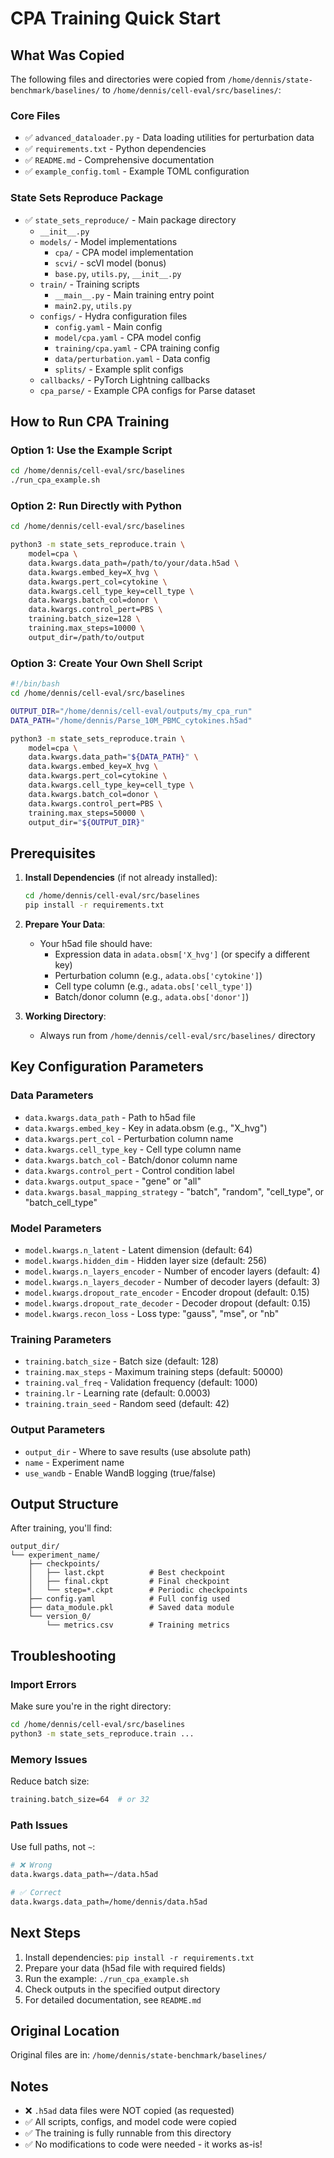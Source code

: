 # CPA Training Quick Start

## What Was Copied

The following files and directories were copied from `/home/dennis/state-benchmark/baselines/` to `/home/dennis/cell-eval/src/baselines/`:

### Core Files
- ✅ `advanced_dataloader.py` - Data loading utilities for perturbation data
- ✅ `requirements.txt` - Python dependencies
- ✅ `README.md` - Comprehensive documentation
- ✅ `example_config.toml` - Example TOML configuration

### State Sets Reproduce Package
- ✅ `state_sets_reproduce/` - Main package directory
  - `__init__.py`
  - `models/` - Model implementations
    - `cpa/` - CPA model implementation
    - `scvi/` - scVI model (bonus)
    - `base.py`, `utils.py`, `__init__.py`
  - `train/` - Training scripts
    - `__main__.py` - Main training entry point
    - `main2.py`, `utils.py`
  - `configs/` - Hydra configuration files
    - `config.yaml` - Main config
    - `model/cpa.yaml` - CPA model config
    - `training/cpa.yaml` - CPA training config
    - `data/perturbation.yaml` - Data config
    - `splits/` - Example split configs
  - `callbacks/` - PyTorch Lightning callbacks
  - `cpa_parse/` - Example CPA configs for Parse dataset

## How to Run CPA Training

### Option 1: Use the Example Script

```bash
cd /home/dennis/cell-eval/src/baselines
./run_cpa_example.sh
```

### Option 2: Run Directly with Python

```bash
cd /home/dennis/cell-eval/src/baselines

python3 -m state_sets_reproduce.train \
    model=cpa \
    data.kwargs.data_path=/path/to/your/data.h5ad \
    data.kwargs.embed_key=X_hvg \
    data.kwargs.pert_col=cytokine \
    data.kwargs.cell_type_key=cell_type \
    data.kwargs.batch_col=donor \
    data.kwargs.control_pert=PBS \
    training.batch_size=128 \
    training.max_steps=10000 \
    output_dir=/path/to/output
```

### Option 3: Create Your Own Shell Script

```bash
#!/bin/bash
cd /home/dennis/cell-eval/src/baselines

OUTPUT_DIR="/home/dennis/cell-eval/outputs/my_cpa_run"
DATA_PATH="/home/dennis/Parse_10M_PBMC_cytokines.h5ad"

python3 -m state_sets_reproduce.train \
    model=cpa \
    data.kwargs.data_path="${DATA_PATH}" \
    data.kwargs.embed_key=X_hvg \
    data.kwargs.pert_col=cytokine \
    data.kwargs.cell_type_key=cell_type \
    data.kwargs.batch_col=donor \
    data.kwargs.control_pert=PBS \
    training.max_steps=50000 \
    output_dir="${OUTPUT_DIR}"
```

## Prerequisites

1. **Install Dependencies** (if not already installed):
   ```bash
   cd /home/dennis/cell-eval/src/baselines
   pip install -r requirements.txt
   ```

2. **Prepare Your Data**:
   - Your h5ad file should have:
     - Expression data in `adata.obsm['X_hvg']` (or specify a different key)
     - Perturbation column (e.g., `adata.obs['cytokine']`)
     - Cell type column (e.g., `adata.obs['cell_type']`)
     - Batch/donor column (e.g., `adata.obs['donor']`)

3. **Working Directory**:
   - Always run from `/home/dennis/cell-eval/src/baselines/` directory

## Key Configuration Parameters

### Data Parameters
- `data.kwargs.data_path` - Path to h5ad file
- `data.kwargs.embed_key` - Key in adata.obsm (e.g., "X_hvg")
- `data.kwargs.pert_col` - Perturbation column name
- `data.kwargs.cell_type_key` - Cell type column name
- `data.kwargs.batch_col` - Batch/donor column name
- `data.kwargs.control_pert` - Control condition label
- `data.kwargs.output_space` - "gene" or "all"
- `data.kwargs.basal_mapping_strategy` - "batch", "random", "cell_type", or "batch_cell_type"

### Model Parameters
- `model.kwargs.n_latent` - Latent dimension (default: 64)
- `model.kwargs.hidden_dim` - Hidden layer size (default: 256)
- `model.kwargs.n_layers_encoder` - Number of encoder layers (default: 4)
- `model.kwargs.n_layers_decoder` - Number of decoder layers (default: 3)
- `model.kwargs.dropout_rate_encoder` - Encoder dropout (default: 0.15)
- `model.kwargs.dropout_rate_decoder` - Decoder dropout (default: 0.15)
- `model.kwargs.recon_loss` - Loss type: "gauss", "mse", or "nb"

### Training Parameters
- `training.batch_size` - Batch size (default: 128)
- `training.max_steps` - Maximum training steps (default: 50000)
- `training.val_freq` - Validation frequency (default: 1000)
- `training.lr` - Learning rate (default: 0.0003)
- `training.train_seed` - Random seed (default: 42)

### Output Parameters
- `output_dir` - Where to save results (use absolute path)
- `name` - Experiment name
- `use_wandb` - Enable WandB logging (true/false)

## Output Structure

After training, you'll find:
```
output_dir/
└── experiment_name/
    ├── checkpoints/
    │   ├── last.ckpt          # Best checkpoint
    │   ├── final.ckpt         # Final checkpoint
    │   └── step=*.ckpt        # Periodic checkpoints
    ├── config.yaml            # Full config used
    ├── data_module.pkl        # Saved data module
    └── version_0/
        └── metrics.csv        # Training metrics
```

## Troubleshooting

### Import Errors
Make sure you're in the right directory:
```bash
cd /home/dennis/cell-eval/src/baselines
python3 -m state_sets_reproduce.train ...
```

### Memory Issues
Reduce batch size:
```bash
training.batch_size=64  # or 32
```

### Path Issues
Use full paths, not `~`:
```bash
# ❌ Wrong
data.kwargs.data_path=~/data.h5ad

# ✅ Correct
data.kwargs.data_path=/home/dennis/data.h5ad
```

## Next Steps

1. Install dependencies: `pip install -r requirements.txt`
2. Prepare your data (h5ad file with required fields)
3. Run the example: `./run_cpa_example.sh`
4. Check outputs in the specified output directory
5. For detailed documentation, see `README.md`

## Original Location

Original files are in: `/home/dennis/state-benchmark/baselines/`

## Notes

- ❌ `.h5ad` data files were NOT copied (as requested)
- ✅ All scripts, configs, and model code were copied
- ✅ The training is fully runnable from this directory
- ✅ No modifications to code were needed - it works as-is!

